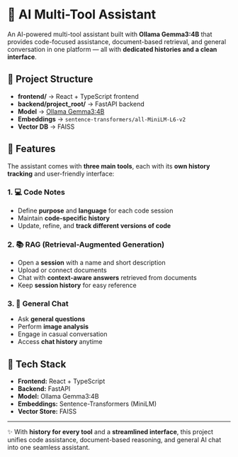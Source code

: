 # 🧠 AI Multi-Tool Assistant

An AI-powered multi-tool assistant built with **Ollama Gemma3:4B** that provides code-focused assistance, document-based retrieval, and general conversation in one platform — all with **dedicated histories and a clean interface**.  

## 📂 Project Structure
- **frontend/** → React + TypeScript frontend  
- **backend/project_root/** → FastAPI backend  
- **Model** → [Ollama Gemma3:4B](https://ollama.ai)  
- **Embeddings** → `sentence-transformers/all-MiniLM-L6-v2`  
- **Vector DB** → FAISS  

## 🔧 Features
The assistant comes with **three main tools**, each with its **own history tracking** and user-friendly interface:

### 1. 💻 Code Notes
- Define **purpose** and **language** for each code session  
- Maintain **code-specific history**  
- Update, refine, and **track different versions of code**  

### 2. 📚 RAG (Retrieval-Augmented Generation)
- Open a **session** with a name and short description  
- Upload or connect documents  
- Chat with **context-aware answers** retrieved from documents  
- Keep **session history** for easy reference  

### 3. 💬 General Chat
- Ask **general questions**  
- Perform **image analysis**  
- Engage in casual conversation  
- Access **chat history** anytime  

## 🚀 Tech Stack
- **Frontend:** React + TypeScript  
- **Backend:** FastAPI  
- **Model:** Ollama Gemma3:4B  
- **Embeddings:** Sentence-Transformers (MiniLM)  
- **Vector Store:** FAISS  

---

✨ With **history for every tool** and a **streamlined interface**, this project unifies code assistance, document-based reasoning, and general AI chat into one seamless assistant.
